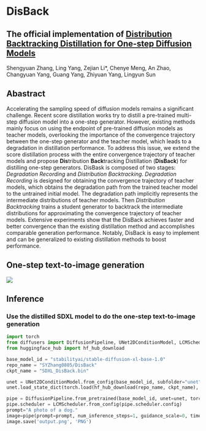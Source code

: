 # DisBack
## The official implementation of [Distribution Backtracking Distillation for One-step Diffusion Models](https://github.com/SYZhang0805/DisBack)
Shengyuan Zhang, Ling Yang, Zejian Li*, Chenye Meng, An Zhao, Changyuan Yang, Guang Yang, Zhiyuan Yang, Lingyun Sun

## Abastract
Accelerating the sampling speed of diffusion models remains a significant challenge. Recent score distillation works try to distill a pre-trained multi-step diffusion model into a one-step generator. 
However, existing methods mainly focus on using the endpoint of pre-trained diffusion models as teacher models, overlooking the importance of the convergence trajectory between the one-step generator and the teacher model, which leads to a degradation in distillation performance.
To address this issue, we extend the score distillation process with the entire convergence trajectory of teacher models and propose **Dis**tribution **Back**tracking Distillation (**DisBack**) for distilling one-step generators. DisBask is composed of two stages: _Degradation Recording_ and _Distribution Backtracking_. 
_Degradation Recording_ is designed for obtaining the convergence trajectory of teacher models, which obtains the degradation path from the trained teacher model to the untrained initial model. 
The degradation path implicitly represents the intermediate distributions of teacher models.
Then _Distribution Backtracking_ trains a student generator to backtrack the intermediate distributions for approximating the convergence trajectory of teacher models.
Extensive experiments show that the DisBack achieves faster and better convergence than the existing distillation method and accomplishes comparable generation performance.
Notably, DisBack is easy to implement and can be generalized to existing distillation methods to boost performance.

## One-step text-to-image generation
![](https://github.com/SYZhang0805/DisBack/blob/main/samples/samples1.png)

## Inference
### Use the distilled SDXL model to do the one-step text-to-image generation
```python
import torch
from diffusers import DiffusionPipeline, UNet2DConditionModel, LCMScheduler
from huggingface_hub import hf_hub_download

base_model_id = "stabilityai/stable-diffusion-xl-base-1.0"
repo_name = "SYZhang0805/DisBack"
ckpt_name = "SDXL_DisBack.bin"

unet = UNet2DConditionModel.from_config(base_model_id, subfolder="unet").to("cuda", torch.float16)
unet.load_state_dict(torch.load(hf_hub_download(repo_name, ckpt_name), map_location="cuda"))

pipe = DiffusionPipeline.from_pretrained(base_model_id, unet=unet, torch_dtype=torch.float16, use_safetensors=True, variant="fp16").to("cuda")
pipe.scheduler = LCMScheduler.from_config(pipe.scheduler.config)
prompt="A photo of a dog." 
image=pipe(prompt=prompt, num_inference_steps=1, guidance_scale=0, timesteps=[399], height=1024, width=1024).images[0]
image.save('output.png', 'PNG')
```
